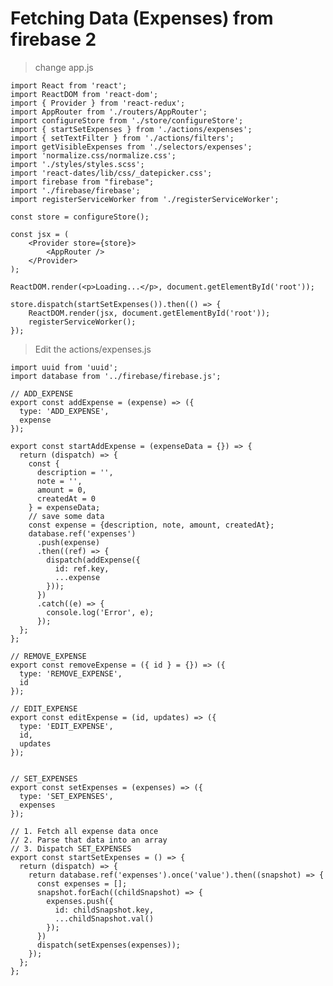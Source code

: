# Fetching Data (Expenses) from firebase 2

> change app.js

	import React from 'react';
	import ReactDOM from 'react-dom';
	import { Provider } from 'react-redux';
	import AppRouter from './routers/AppRouter';
	import configureStore from './store/configureStore';
	import { startSetExpenses } from './actions/expenses';
	import { setTextFilter } from './actions/filters';
	import getVisibleExpenses from './selectors/expenses';
	import 'normalize.css/normalize.css';
	import './styles/styles.scss';
	import 'react-dates/lib/css/_datepicker.css';
	import firebase from "firebase";
	import './firebase/firebase';
	import registerServiceWorker from './registerServiceWorker';

	const store = configureStore();

	const jsx = (
		<Provider store={store}>
			<AppRouter />
		</Provider>
	);

	ReactDOM.render(<p>Loading...</p>, document.getElementById('root'));

	store.dispatch(startSetExpenses()).then(() => {
		ReactDOM.render(jsx, document.getElementById('root'));
		registerServiceWorker();
	});

> Edit the actions/expenses.js

	import uuid from 'uuid';
	import database from '../firebase/firebase.js';

	// ADD_EXPENSE
	export const addExpense = (expense) => ({
	  type: 'ADD_EXPENSE',
	  expense
	});

	export const startAddExpense = (expenseData = {}) => {
	  return (dispatch) => {
	    const {
	      description = '',
	      note = '',
	      amount = 0,
	      createdAt = 0
	    } = expenseData;
	    // save some data
	    const expense = {description, note, amount, createdAt};
	    database.ref('expenses')
	      .push(expense)
	      .then((ref) => {
	        dispatch(addExpense({
	          id: ref.key,
	          ...expense
	        }));
	      })
	      .catch((e) => {
	        console.log('Error', e);
	      });
	  };
	};

	// REMOVE_EXPENSE
	export const removeExpense = ({ id } = {}) => ({
	  type: 'REMOVE_EXPENSE',
	  id
	});

	// EDIT_EXPENSE
	export const editExpense = (id, updates) => ({
	  type: 'EDIT_EXPENSE',
	  id,
	  updates
	});


	// SET_EXPENSES
	export const setExpenses = (expenses) => ({
	  type: 'SET_EXPENSES',
	  expenses
	});

	// 1. Fetch all expense data once
	// 2. Parse that data into an array
	// 3. Dispatch SET_EXPENSES
	export const startSetExpenses = () => {
	  return (dispatch) => {
	    return database.ref('expenses').once('value').then((snapshot) => {
	      const expenses = [];
	      snapshot.forEach((childSnapshot) => {
	        expenses.push({
	          id: childSnapshot.key,
	          ...childSnapshot.val()
	        });
	      })
	      dispatch(setExpenses(expenses));
	    });
	  };
	};